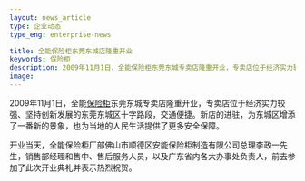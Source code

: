 ```yaml
---
layout: news_article
type: 企业动态
type_eng: enterprise-news

title: 全能保险柜东莞东城店隆重开业
keywords: 保险柜
description: 2009年11月1日，全能保险柜东莞东城专卖店隆重开业，专卖店位于经济实力较强、坚持创新发展的东莞东城区十字路段，交通便捷。
image: 
---
```

2009年11月1日，全能[保险柜](http://www.qnnsafe.com/)东莞东城专卖店隆重开业，专卖店位于经济实力较强、坚持创新发展的东莞东城区十字路段，交通便捷。新店的进驻，为东城区增添了一番新的景象，也为当地的人民生活提供了更多安全保障。

开业当天，全能保险柜厂部佛山市顺德区安能保险柜制造有限公司总理李政一先生，销售部经理和售中、售后服务人员，以及广东省内各大办事处负责人，前去参加了此次开业典礼并表示热烈祝贺。
